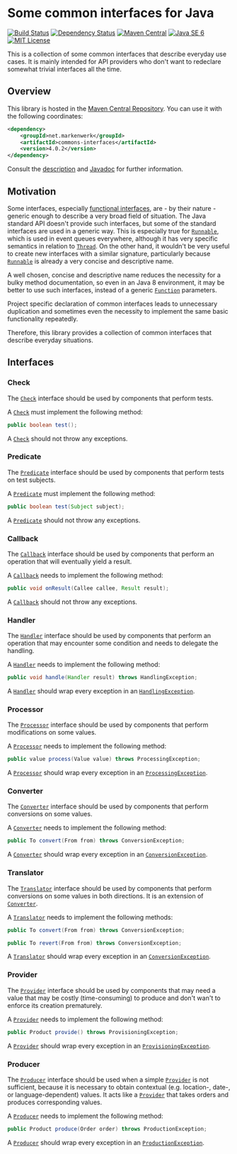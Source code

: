 # Some common interfaces for Java

[![Build Status](https://travis-ci.org/markenwerk/java-commons-interfaces.svg?branch=master)](https://travis-ci.org/markenwerk/java-commons-interfaces)
[![Dependency Status](https://www.versioneye.com/user/projects/56323f1636d0ab0016001bc4/badge.svg)](https://www.versioneye.com/user/projects/56323f1636d0ab0016001bc4)
[![Maven Central](https://maven-badges.herokuapp.com/maven-central/net.markenwerk/commons-interfaces/badge.svg)](https://maven-badges.herokuapp.com/maven-central/net.markenwerk/commons-interfaces)
[![Java SE 6](https://img.shields.io/badge/java-SE_6-brightgreen.svg)](http://docs.oracle.com/javase/6/docs/api/)
[![MIT License](https://img.shields.io/badge/license-MIT-brightgreen.svg)](https://github.com/markenwerk/java-commons-interfaces/blob/master/LICENSE)

This is a collection of some common interfaces that describe everyday use cases. It is mainly intended for API providers who don't want to redeclare somewhat trivial interfaces all the time.

## Overview

This library is hosted in the [Maven Central Repository](https://maven-badges.herokuapp.com/maven-central/net.markenwerk/commons-interfaces). You can use it with the following coordinates:

```xml
<dependency>
	<groupId>net.markenwerk</groupId>
	<artifactId>commons-interfaces</artifactId>
	<version>4.0.2</version>
</dependency>
```

Consult the [description](#interfaces) and [Javadoc](https://markenwerk.github.io/java-commons-interfaces/index.html) for further information.

## Motivation

Some interfaces, especially [functional interfaces](https://docs.oracle.com/javase/8/docs/api/java/lang/FunctionalInterface.html), are - by their nature - generic enough to describe a very broad field of situation. The Java standard API doesn't provide such interfaces, but some of the standard interfaces are used in a generic way. This is especially true for [`Runnable`][Runnable], which is used in event queues everywhere, although it has very specific semantics in relation to [`Thread`][Thread]. On the other hand, it wouldn't be very useful to create new interfaces with a similar signature, particularly because [`Runnable`][Runnable] is already a very concise and descriptive name. 

A well chosen, concise and descriptive name reduces the necessity for a bulky method documentation, so even in an Java 8 environment, it may be better to use such interfaces, instead of a generic [`Function`][Function] parameters.

Project specific declaration of common interfaces leads to unnecessary duplication and sometimes even the necessity to implement the same basic functionality repeatedly.

Therefore, this library provides a collection of common interfaces that describe everyday situations.

## Interfaces

### Check

The [`Check`][Check] interface should be used by components that perform tests.

A [`Check`][Check] must implement the following method:

```java
public boolean test();
```

A [`Check`][Check] should not throw any exceptions.

### Predicate

The [`Predicate`][Predicate] interface should be used by components that perform tests on test subjects.

A [`Predicate`][Predicate] must implement the following method:

```java
public boolean test(Subject subject);
```

A [`Predicate`][Predicate] should not throw any exceptions.

### Callback

The [`Callback`][Callback] interface should be used by components that perform an operation that will eventually yield a result.

A [`Callback`][Callback] needs to implement the following method:

```java
public void onResult(Callee callee, Result result);
```

A [`Callback`][Callback] should not throw any exceptions.

### Handler

The [`Handler`][Handler] interface should be used by components that perform an operation that may encounter some condition and needs to delegate the handling.

A [`Handler`][Handler] needs to implement the following method:

```java
public void handle(Handler result) throws HandlingException;
```

A [`Handler`][Handler] should wrap every exception in an [`HandlingException`][HandlingException].

### Processor

The [`Processor`][Processor] interface should be used by components that perform modifications on some values.

A [`Processor`][Processor] needs to implement the following method:

```java
public value process(Value value) throws ProcessingException;
```

A [`Processor`][Processor] should wrap every exception in an [`ProcessingException`][ProcessingException].

### Converter

The [`Converter`][Converter] interface should be used by components that perform conversions on some values.

A [`Converter`][Converter] needs to implement the following method:

```java
public To convert(From from) throws ConversionException;
```

A [`Converter`][Converter] should wrap every exception in an [`ConversionException`][ConversionException].

### Translator

The [`Translator`][Translator] interface should be used by components that perform conversions on some values in both directions. It is an extension of [`Converter`][Converter].

A [`Translator`][Translator] needs to implement the following methods:

```java
public To convert(From from) throws ConversionException;

public To revert(From from) throws ConversionException;
```

A [`Translator`][Translator] should wrap every exception in an [`ConversionException`][ConversionException].

### Provider

The [`Provider`][Provider] interface should be used by components that may need a value that may be costly (time-consuming) to produce and don't wan't to enforce its creation prematurely.

A [`Provider`][Provider] needs to implement the following method:

```java
public Product provide() throws ProvisioningException;
```

A [`Provider`][Provider] should wrap every exception in an [`ProvisioningException`][ProvisioningException].

### Producer

The [`Producer`][Producer] interface should be used when a simple [`Provider`][Provider] is not sufficient, because it is necessary to obtain contextual (e.g. location-, date-, or language-dependent) values. It acts like a [`Provider`][Provider] that takes orders and produces corresponding values.

A [`Producer`][Producer] needs to implement the following method:

```java
public Product produce(Order order) throws ProductionException;
```

A [`Producer`][Producer] should wrap every exception in an [`ProductionException`][ProductionException].

[Callback]: https://markenwerk.github.io/java-commons-interfaces/index.html?net/markenwerk/commons/interfaces/Callback.html
[Check]: https://markenwerk.github.io/java-commons-interfaces/index.html?net/markenwerk/commons/interfaces/Check.html
[Converter]: https://markenwerk.github.io/java-commons-interfaces/index.html?net/markenwerk/commons/interfaces/Converter.html
[Handler]: https://markenwerk.github.io/java-commons-interfaces/index.html?net/markenwerk/commons/interfaces/Handler.html
[Predicate]: https://markenwerk.github.io/java-commons-interfaces/index.html?net/markenwerk/commons/interfaces/Predicate.html
[Processor]: https://markenwerk.github.io/java-commons-interfaces/index.html?net/markenwerk/commons/interfaces/Processor.html
[Producer]: https://markenwerk.github.io/java-commons-interfaces/index.html?net/markenwerk/commons/interfaces/Producer.html
[Provider]: https://markenwerk.github.io/java-commons-interfaces/index.html?net/markenwerk/commons/interfaces/Provider.html
[Translator]: https://markenwerk.github.io/java-commons-interfaces/index.html?net/markenwerk/commons/interfaces/Translator.html

[ConversionException]: https://markenwerk.github.io/java-commons-interfaces/index.html?net/markenwerk/commons/exceptions/ConversionException.html
[HandlingException]: https://markenwerk.github.io/java-commons-interfaces/index.html?net/markenwerk/commons/exceptions/HandlingException.html
[ProcessingException]: https://markenwerk.github.io/java-commons-interfaces/index.html?net/markenwerk/commons/exceptions/ProcessingException.html
[ProductionException]: https://markenwerk.github.io/java-commons-interfaces/index.html?net/markenwerk/commons/exceptions/ProductionException.html
[ProvisioningException]: https://markenwerk.github.io/java-commons-interfaces/index.html?net/markenwerk/commons/exceptions/ProvisioningException.html

[Function]: http://docs.oracle.com/javase/8/docs/api/index.html?java/util/function/Function.html
[Runnable]: http://docs.oracle.com/javase/8/docs/api/index.html?java/io/Runnable.html
[Thread]: http://docs.oracle.com/javase/8/docs/api/index.html?java/io/Thread.html